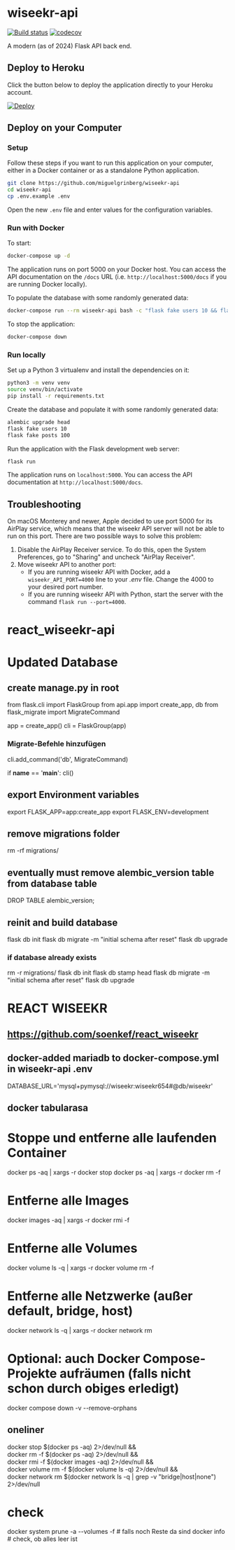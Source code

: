 # wiseekr-api

[![Build status](https://github.com/miguelgrinberg/wiseekr-api/workflows/build/badge.svg)](https://github.com/miguelgrinberg/wiseekr-api/actions) [![codecov](https://codecov.io/gh/miguelgrinberg/wiseekr-api/branch/main/graph/badge.svg)](https://codecov.io/gh/miguelgrinberg/wiseekr-api)

A modern (as of 2024) Flask API back end.

## Deploy to Heroku

Click the button below to deploy the application directly to your Heroku
account.

[![Deploy](https://www.herokucdn.com/deploy/button.svg)](https://heroku.com/deploy?template=https://github.com/miguelgrinberg/wiseekr-api/tree/heroku)

## Deploy on your Computer

### Setup

Follow these steps if you want to run this application on your computer, either
in a Docker container or as a standalone Python application.

```bash
git clone https://github.com/miguelgrinberg/wiseekr-api
cd wiseekr-api
cp .env.example .env
```

Open the new `.env` file and enter values for the configuration variables.

### Run with Docker

To start:

```bash
docker-compose up -d
```

The application runs on port 5000 on your Docker host. You can access the API
documentation on the `/docs` URL (i.e. `http://localhost:5000/docs` if you are
running Docker locally).

To populate the database with some randomly generated data:

```bash
docker-compose run --rm wiseekr-api bash -c "flask fake users 10 && flask fake posts 100"
```

To stop the application:

```bash
docker-compose down
```

### Run locally

Set up a Python 3 virtualenv and install the dependencies on it:

```bash
python3 -m venv venv
source venv/bin/activate
pip install -r requirements.txt
```

Create the database and populate it with some randomly generated data:

```bash
alembic upgrade head
flask fake users 10
flask fake posts 100
```

Run the application with the Flask development web server:

```bash
flask run
```

The application runs on `localhost:5000`. You can access the API documentation
at `http://localhost:5000/docs`.

## Troubleshooting

On macOS Monterey and newer, Apple decided to use port 5000 for its AirPlay
service, which means that the wiseekr API server will not be able to run on
this port. There are two possible ways to solve this problem:

1. Disable the AirPlay Receiver service. To do this, open the System
Preferences, go to "Sharing" and uncheck "AirPlay Receiver".
2. Move wiseekr API to another port:
    - If you are running wiseekr API with Docker, add a
    `wiseekr_API_PORT=4000` line to your *.env* file. Change the 4000 to your
    desired port number.
    - If you are running wiseekr API with Python, start the server with the
    command `flask run --port=4000`.
# react_wiseekr-api

# Updated Database
## create manage.py in root
from flask.cli import FlaskGroup
from api.app import create_app, db
from flask_migrate import MigrateCommand

app = create_app()
cli = FlaskGroup(app)

### Migrate-Befehle hinzufügen
cli.add_command('db', MigrateCommand)

if __name__ == '__main__':
    cli()

## export Environment variables
export FLASK_APP=app:create_app
export FLASK_ENV=development

## remove migrations folder
rm -rf migrations/

## eventually must remove alembic_version table from database table
DROP TABLE alembic_version;

## reinit and build database
flask db init
flask db migrate -m "initial schema after reset"
flask db upgrade

### if database already exists
rm -r migrations/
flask db init
flask db stamp head
flask db migrate -m "initial schema after reset"
flask db upgrade

# REACT WISEEKR
## https://github.com/soenkef/react_wiseekr

## docker-added mariadb to docker-compose.yml in wiseekr-api .env
DATABASE_URL='mysql+pymysql://wiseekr:wiseekr654#@db/wiseekr'

## docker tabularasa
# Stoppe und entferne alle laufenden Container
docker ps -aq | xargs -r docker stop
docker ps -aq | xargs -r docker rm -f

# Entferne alle Images
docker images -aq | xargs -r docker rmi -f

# Entferne alle Volumes
docker volume ls -q | xargs -r docker volume rm -f

# Entferne alle Netzwerke (außer default, bridge, host)
docker network ls -q | xargs -r docker network rm

# Optional: auch Docker Compose-Projekte aufräumen (falls nicht schon durch obiges erledigt)
docker compose down -v --remove-orphans

## oneliner
docker stop $(docker ps -aq) 2>/dev/null && \
docker rm -f $(docker ps -aq) 2>/dev/null && \
docker rmi -f $(docker images -aq) 2>/dev/null && \
docker volume rm -f $(docker volume ls -q) 2>/dev/null && \
docker network rm $(docker network ls -q | grep -v "bridge\|host\|none") 2>/dev/null

# check
docker system prune -a --volumes -f  # falls noch Reste da sind
docker info                         # check, ob alles leer ist